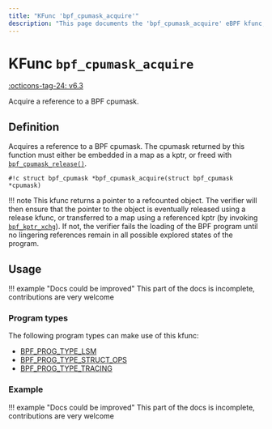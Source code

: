 ```yaml
---
title: "KFunc 'bpf_cpumask_acquire'"
description: "This page documents the 'bpf_cpumask_acquire' eBPF kfunc, including its definition, usage, program types that can use it, and examples."
---
```

# KFunc `bpf_cpumask_acquire`

<!-- [FEATURE_TAG](bpf_cpumask_acquire) -->
[:octicons-tag-24: v6.3](https://github.com/torvalds/linux/commit/516f4d3397c9e90f4da04f59986c856016269aa1)
<!-- [/FEATURE_TAG] -->

Acquire a reference to a BPF cpumask.

## Definition

Acquires a reference to a BPF cpumask. The cpumask returned by this function
must either be embedded in a map as a kptr, or freed with
[`bpf_cpumask_release()`](bpf_cpumask_release.md).

<!-- [KFUNC_DEF] -->
`#!c struct bpf_cpumask *bpf_cpumask_acquire(struct bpf_cpumask *cpumask)`

!!! note
	This kfunc returns a pointer to a refcounted object. The verifier will then ensure that the pointer to the object 
	is eventually released using a release kfunc, or transferred to a map using a referenced kptr 
	(by invoking [`bpf_kptr_xchg`](../helper-function/bpf_kptr_xchg.md)). If not, the verifier fails the 
	loading of the BPF program until no lingering references remain in all possible explored states of the program.
<!-- [/KFUNC_DEF] -->

## Usage

!!! example "Docs could be improved"
    This part of the docs is incomplete, contributions are very welcome

### Program types

The following program types can make use of this kfunc:

<!-- [KFUNC_PROG_REF] -->
- [BPF_PROG_TYPE_LSM](../program-type/BPF_PROG_TYPE_LSM.md)
- [BPF_PROG_TYPE_STRUCT_OPS](../program-type/BPF_PROG_TYPE_STRUCT_OPS.md)
- [BPF_PROG_TYPE_TRACING](../program-type/BPF_PROG_TYPE_TRACING.md)
<!-- [/KFUNC_PROG_REF] -->

### Example

!!! example "Docs could be improved"
    This part of the docs is incomplete, contributions are very welcome

